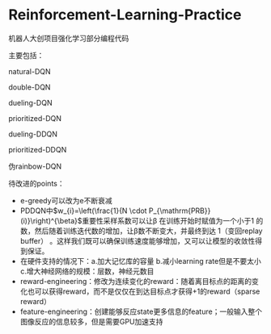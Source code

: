 # Reinforcement-Learning-Practice
机器人大创项目强化学习部分编程代码

主要包括：

natural-DQN

double-DQN

dueling-DQN

prioritized-DQN

dueling-DDQN

prioritized-DDQN

伪rainbow-DQN

待改进的points：

* e-greedy可以改为e不断衰减
* PDDQN中$w_{i}=\left(\frac{1}{N \cdot P_{\mathrm{PRB}}(i)}\right)^{\beta}$重要性采样系数可以让β 在训练开始时赋值为一个小于1 的数，然后随着训练迭代数的增加，让β数不断变大，并最终到达 1（变回replay buffer） 。这样我们既可以确保训练速度能够增加，又可以让模型的收敛性得到保证。
* 在硬件支持的情况下：a.加大记忆库的容量  b.减小learning rate但是不要太小 c.增大神经网络的规模：层数，神经元数目
* reward-engineering：修改为连续变化的reward：随着离目标点的距离的变化也可以获得reward，而不是仅仅在到达目标点才获得+1的reward（sparse reward）
* feature-engineering：创建能够反应state更多信息的feature；一般输入整个图像反应的信息较多，但是需要GPU加速支持

